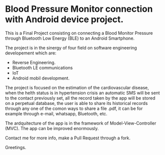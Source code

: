 # Blood Pressure Monitor connection with Android device project.
This is a Final Project consisting on connecting a Blood Monitor Pressure through Bluetooth Low Energy (BLE) to an Android Smartphone.

The project is in the sinergy of four field on software engineering developement which are:

* Reverse Engineering.
* Bluetooth LE communications
* IoT
* Android mobil development.

The project is focused on the estimation of the cardiovascular disease, when the helth status is in hypertension crisis an automatic SMS will be sent to the contact previously set, all the record taken by the app will be stored on a perpetual database, the user is able to share its historical records through any one of the comon ways to share a file .pdf, it can be for example through e-mail, whatsapp, Bluetooth, etc.

The ardquitecture of the app is in the framework of Model-View-Controller (MVC). The app can be improved enormously.

Contact me for more info, make a Pull Request through a fork.

Greetings.
